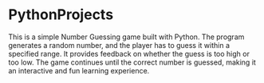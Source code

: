 # PythonProjects
This is a simple Number Guessing game built with Python. The program generates a random number, and the player has to guess it within a specified range. It provides feedback on whether the guess is too high or too low. The game continues until the correct number is guessed, making it an interactive and fun learning experience.
